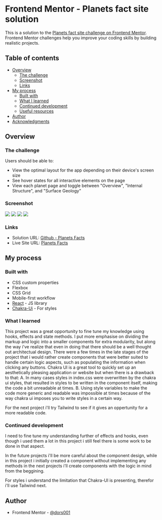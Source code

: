 # Frontend Mentor - Planets fact site solution

This is a solution to the [Planets fact site challenge on Frontend Mentor](https://www.frontendmentor.io/challenges/planets-fact-site-gazqN8w_f). Frontend Mentor challenges help you improve your coding skills by building realistic projects.

## Table of contents

- [Overview](#overview)
  - [The challenge](#the-challenge)
  - [Screenshot](#screenshot)
  - [Links](#links)
- [My process](#my-process)
  - [Built with](#built-with)
  - [What I learned](#what-i-learned)
  - [Continued development](#continued-development)
  - [Useful resources](#useful-resources)
- [Author](#author)
- [Acknowledgments](#acknowledgments)

## Overview

### The challenge

Users should be able to:

- View the optimal layout for the app depending on their device's screen size
- See hover states for all interactive elements on the page
- View each planet page and toggle between "Overview", "Internal Structure", and "Surface Geology"

### Screenshot

![](./desktop-screenshot.png)
![](./tablet-screenshot.png)
![](./mobile-screenshot.png)
![](./mobile-menu-screenshot.png)

### Links

- Solution URL: [Github - Planets Facts](https://github.com/dors001/planets-facts-site)
- Live Site URL: [Planets Facts](https://planets-facts-site-six.vercel.app/)

## My process

### Built with

- CSS custom properties
- Flexbox
- CSS Grid
- Mobile-first workflow
- [React](https://reactjs.org/) - JS library
- [Chakra-Ui](https://chakra-ui.com/) - For styles

### What I learned

This project was a great opportunity to fine tune my knowledge using hooks, effects and state methods.
I put more emphasise on dividing the markup and logic into a smaller components for extra modularity, but along the way i've realize that even in doing that there should be a well thought out architectual design. There were a few times in the late stages of the project that i would rather create components that were better suited to handle certain logic aspects, such as populating the information when clicking any buttons.
Chakra UI is a great tool to quickly set up an aesthetically pleasing application or website but when there is a drawback to that:
A. In many cases styles in index.css were overwritten by the chakra ui styles, that resulted in styles to be written in the component itself, making the code a bit unreadable at times.
B. Using style variables to make the code more generic and readable was impossible at times because of the way chakra ui imposes you to write styles in a certain way.

For the next project i'll try Tailwind to see if it gives an oppertunity for a more readable code.

### Continued development

I need to fine tune my understanding further of effects and hooks, even though i used them a lot in this project i still feel there is some work to be done in that aspect.

In the future projects i'll be more careful about the component design, while in this project i initially created a component without implementing any methods in the next projects i'll create components with the logic in mind from the beggining.

For styles i understand the limitation that Chakra-UI is presenting, therefor i'll use Tailwind next.

## Author

- Frontend Mentor - [@dors001](https://www.frontendmentor.io/profile/dors001)
